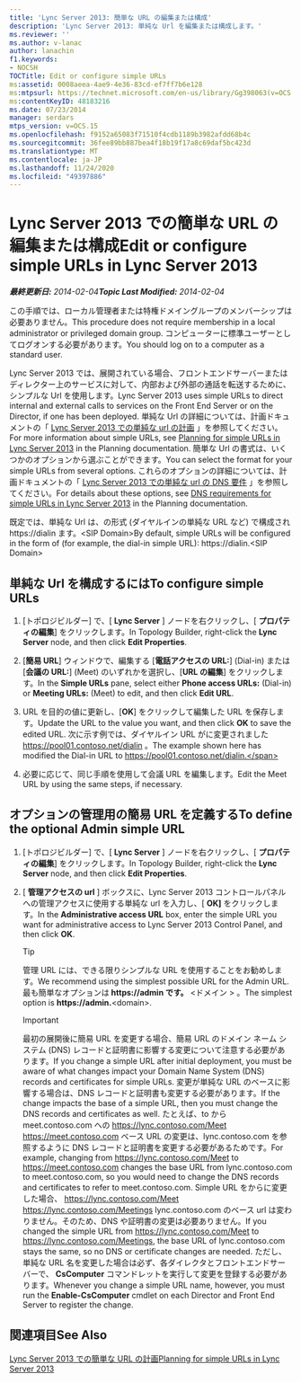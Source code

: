 ```yaml
---
title: 'Lync Server 2013: 簡単な URL の編集または構成'
description: 'Lync Server 2013: 単純な Url を編集または構成します。'
ms.reviewer: ''
ms.author: v-lanac
author: lanachin
f1.keywords:
- NOCSH
TOCTitle: Edit or configure simple URLs
ms:assetid: 0008aeea-4ae9-4e36-83cd-ef7ff7b6e128
ms:mtpsurl: https://technet.microsoft.com/en-us/library/Gg398063(v=OCS.15)
ms:contentKeyID: 48183216
ms.date: 07/23/2014
manager: serdars
mtps_version: v=OCS.15
ms.openlocfilehash: f9152a65083f71510f4cdb1189b3982afdd68b4c
ms.sourcegitcommit: 36fee89bb887bea4f18b19f17a8c69daf5bc423d
ms.translationtype: MT
ms.contentlocale: ja-JP
ms.lasthandoff: 11/24/2020
ms.locfileid: "49397886"
---
```

# <a name="edit-or-configure-simple-urls-in-lync-server-2013"></a><span data-ttu-id="9d1a7-103">Lync Server 2013 での簡単な URL の編集または構成</span><span class="sxs-lookup"><span data-stu-id="9d1a7-103">Edit or configure simple URLs in Lync Server 2013</span></span>

<div data-xmlns="http://www.w3.org/1999/xhtml">

<div class="topic" data-xmlns="http://www.w3.org/1999/xhtml" data-msxsl="urn:schemas-microsoft-com:xslt" data-cs="https://msdn.microsoft.com/">

<div data-asp="https://msdn2.microsoft.com/asp">



</div>

<div id="mainSection">

<div id="mainBody"><span data-ttu-id="9d1a7-104">

<span> </span></span><span class="sxs-lookup"><span data-stu-id="9d1a7-104">

<span> </span></span></span>

<span data-ttu-id="9d1a7-105">_**最終更新日:** 2014-02-04_</span><span class="sxs-lookup"><span data-stu-id="9d1a7-105">_**Topic Last Modified:** 2014-02-04_</span></span>

<span data-ttu-id="9d1a7-106">この手順では、ローカル管理者または特権ドメイングループのメンバーシップは必要ありません。</span><span class="sxs-lookup"><span data-stu-id="9d1a7-106">This procedure does not require membership in a local administrator or privileged domain group.</span></span> <span data-ttu-id="9d1a7-107">コンピューターに標準ユーザーとしてログオンする必要があります。</span><span class="sxs-lookup"><span data-stu-id="9d1a7-107">You should log on to a computer as a standard user.</span></span>

<span data-ttu-id="9d1a7-108">Lync Server 2013 では、展開されている場合、フロントエンドサーバーまたはディレクター上のサービスに対して、内部および外部の通話を転送するために、シンプルな Url を使用します。</span><span class="sxs-lookup"><span data-stu-id="9d1a7-108">Lync Server 2013 uses simple URLs to direct internal and external calls to services on the Front End Server or on the Director, if one has been deployed.</span></span> <span data-ttu-id="9d1a7-109">単純な Url の詳細については、計画ドキュメントの「 [Lync Server 2013 での単純な url の計画](lync-server-2013-planning-for-simple-urls.md) 」を参照してください。</span><span class="sxs-lookup"><span data-stu-id="9d1a7-109">For more information about simple URLs, see [Planning for simple URLs in Lync Server 2013](lync-server-2013-planning-for-simple-urls.md) in the Planning documentation.</span></span> <span data-ttu-id="9d1a7-110">簡単な Url の書式は、いくつかのオプションから選ぶことができます。</span><span class="sxs-lookup"><span data-stu-id="9d1a7-110">You can select the format for your simple URLs from several options.</span></span> <span data-ttu-id="9d1a7-111">これらのオプションの詳細については、計画ドキュメントの「 [Lync Server 2013 での単純な url の DNS 要件](lync-server-2013-dns-requirements-for-simple-urls.md) 」を参照してください。</span><span class="sxs-lookup"><span data-stu-id="9d1a7-111">For details about these options, see [DNS requirements for simple URLs in Lync Server 2013](lync-server-2013-dns-requirements-for-simple-urls.md) in the Planning documentation.</span></span>

<span data-ttu-id="9d1a7-112">既定では、単純な Url は、の形式 (ダイヤルインの単純な URL など) で構成され https://dialin ます。\<SIP Domain\></span><span class="sxs-lookup"><span data-stu-id="9d1a7-112">By default, simple URLs will be configured in the form of (for example, the dial-in simple URL): https://dialin.\<SIP Domain\></span></span>

<div>

## <a name="to-configure-simple-urls"></a><span data-ttu-id="9d1a7-113">単純な Url を構成するには</span><span class="sxs-lookup"><span data-stu-id="9d1a7-113">To configure simple URLs</span></span>

1.  <span data-ttu-id="9d1a7-114">[トポロジビルダー] で、[ **Lync Server** ] ノードを右クリックし、[ **プロパティの編集**] をクリックします。</span><span class="sxs-lookup"><span data-stu-id="9d1a7-114">In Topology Builder, right-click the **Lync Server** node, and then click **Edit Properties**.</span></span>

2.  <span data-ttu-id="9d1a7-115">[**簡易 URL**] ウィンドウで、編集する [**電話アクセスの URL:**] (Dial-in) または [**会議の URL:**] (Meet) のいずれかを選択し、[**URL の編集**] をクリックします。</span><span class="sxs-lookup"><span data-stu-id="9d1a7-115">In the **Simple URLs** pane, select either **Phone access URLs:** (Dial-in) or **Meeting URLs:** (Meet) to edit, and then click **Edit URL**.</span></span>

3.  <span data-ttu-id="9d1a7-116">URL を目的の値に更新し、[**OK**] をクリックして編集した URL を保存します。</span><span class="sxs-lookup"><span data-stu-id="9d1a7-116">Update the URL to the value you want, and then click **OK** to save the edited URL.</span></span> <span data-ttu-id="9d1a7-117">次に示す例では、ダイヤルイン URL がに変更されました https://pool01.contoso.net/dialin 。</span><span class="sxs-lookup"><span data-stu-id="9d1a7-117">The example shown here has modified the Dial-in URL to https://pool01.contoso.net/dialin.</span></span>

4.  <span data-ttu-id="9d1a7-118">必要に応じて、同じ手順を使用して会議 URL を編集します。</span><span class="sxs-lookup"><span data-stu-id="9d1a7-118">Edit the Meet URL by using the same steps, if necessary.</span></span>

</div>

<div>

## <a name="to-define-the-optional-admin-simple-url"></a><span data-ttu-id="9d1a7-119">オプションの管理用の簡易 URL を定義する</span><span class="sxs-lookup"><span data-stu-id="9d1a7-119">To define the optional Admin simple URL</span></span>

1.  <span data-ttu-id="9d1a7-120">[トポロジビルダー] で、[ **Lync Server** ] ノードを右クリックし、[ **プロパティの編集**] をクリックします。</span><span class="sxs-lookup"><span data-stu-id="9d1a7-120">In Topology Builder, right-click the **Lync Server** node, and then click **Edit Properties**.</span></span>

2.  <span data-ttu-id="9d1a7-121">[ **管理アクセスの url** ] ボックスに、Lync Server 2013 コントロールパネルへの管理アクセスに使用する単純な url を入力し、[ **OK]** をクリックします。</span><span class="sxs-lookup"><span data-stu-id="9d1a7-121">In the **Administrative access URL** box, enter the simple URL you want for administrative access to Lync Server 2013 Control Panel, and then click **OK**.</span></span>
    
    <div>
    

    > [!TIP]  
    > <span data-ttu-id="9d1a7-122">管理 URL には、できる限りシンプルな URL を使用することをお勧めします。</span><span class="sxs-lookup"><span data-stu-id="9d1a7-122">We recommend using the simplest possible URL for the Admin URL.</span></span> <span data-ttu-id="9d1a7-123">最も簡単なオプションは<STRONG> https://admin です。</STRONG> &lt;ドメイン &gt; 。</span><span class="sxs-lookup"><span data-stu-id="9d1a7-123">The simplest option is <STRONG>https://admin.</STRONG>&lt;domain&gt;.</span></span>

    
    </div>
    
    <div>
    

    > [!IMPORTANT]  
    > <span data-ttu-id="9d1a7-124">最初の展開後に簡易 URL を変更する場合、簡易 URL のドメイン ネーム システム (DNS) レコードと証明書に影響する変更について注意する必要があります。</span><span class="sxs-lookup"><span data-stu-id="9d1a7-124">If you change a simple URL after initial deployment, you must be aware of what changes impact your Domain Name System (DNS) records and certificates for simple URLs.</span></span> <span data-ttu-id="9d1a7-125">変更が単純な URL のベースに影響する場合は、DNS レコードと証明書も変更する必要があります。</span><span class="sxs-lookup"><span data-stu-id="9d1a7-125">If the change impacts the base of a simple URL, then you must change the DNS records and certificates as well.</span></span> <span data-ttu-id="9d1a7-126">たとえば、to から meet.contoso.com への https://lync.contoso.com/Meet https://meet.contoso.com ベース URL の変更は、lync.contoso.com を参照するように DNS レコードと証明書を変更する必要があるためです。</span><span class="sxs-lookup"><span data-stu-id="9d1a7-126">For example, changing from https://lync.contoso.com/Meet to https://meet.contoso.com changes the base URL from lync.contoso.com to meet.contoso.com, so you would need to change the DNS records and certificates to refer to meet.contoso.com.</span></span> <span data-ttu-id="9d1a7-127">Simple URL をからに変更した場合、 https://lync.contoso.com/Meet https://lync.contoso.com/Meetings lync.contoso.com のベース url は変わりません。そのため、DNS や証明書の変更は必要ありません。</span><span class="sxs-lookup"><span data-stu-id="9d1a7-127">If you changed the simple URL from https://lync.contoso.com/Meet to https://lync.contoso.com/Meetings, the base URL of lync.contoso.com stays the same, so no DNS or certificate changes are needed.</span></span> <span data-ttu-id="9d1a7-128">ただし、単純な URL 名を変更した場合は必ず、各ダイレクタとフロントエンドサーバーで、 <STRONG>CsComputer</STRONG> コマンドレットを実行して変更を登録する必要があります。</span><span class="sxs-lookup"><span data-stu-id="9d1a7-128">Whenever you change a simple URL name, however, you must run the <STRONG>Enable-CsComputer</STRONG> cmdlet on each Director and Front End Server to register the change.</span></span>

    
    </div>

</div>

<div>

## <a name="see-also"></a><span data-ttu-id="9d1a7-129">関連項目</span><span class="sxs-lookup"><span data-stu-id="9d1a7-129">See Also</span></span>


[<span data-ttu-id="9d1a7-130">Lync Server 2013 での簡単な URL の計画</span><span class="sxs-lookup"><span data-stu-id="9d1a7-130">Planning for simple URLs in Lync Server 2013</span></span>](lync-server-2013-planning-for-simple-urls.md)  
  

<span data-ttu-id="9d1a7-131"></div>

</div>

<span> </span>

</div>

</div>

</span><span class="sxs-lookup"><span data-stu-id="9d1a7-131"></div>

</div>

<span> </span>

</div>

</div>

</span></span></div>

